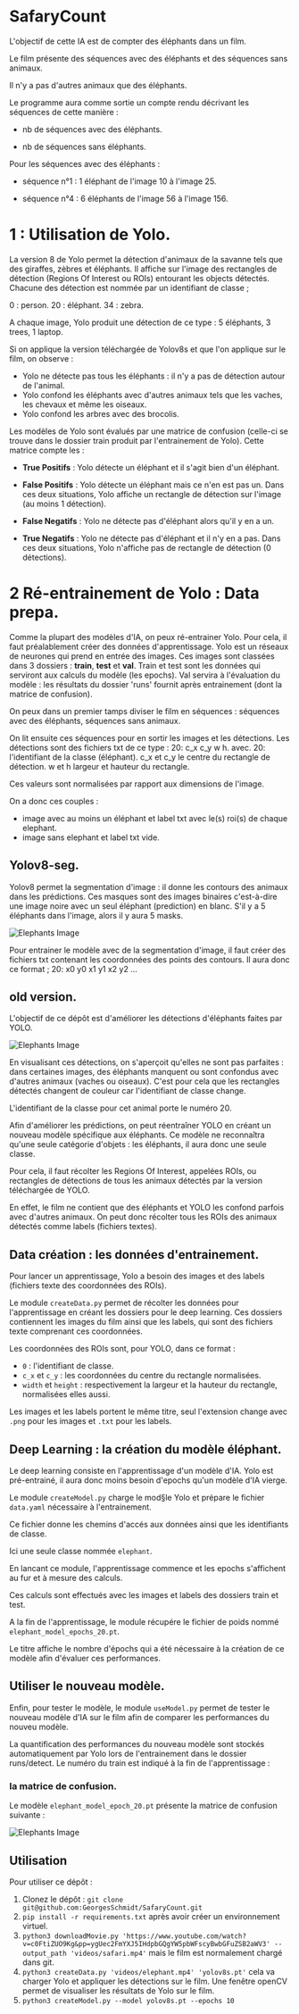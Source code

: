 # SafaryCount

L'objectif de cette IA est de compter des éléphants dans un film. 

Le film présente des séquences avec des éléphants et des séquences sans animaux. 

Il n'y a pas d'autres animaux que des éléphants. 

Le programme aura comme sortie un compte rendu décrivant les séquences de cette manière :  

- nb de séquences avec des éléphants. 

- nb de séquences sans éléphants. 

Pour les séquences avec des éléphants :  

- séquence n°1 : 1 éléphant de l'image 10 à l'image 25. 

- séquence n°4 : 6 éléphants de l'image 56 à l'image 156. 


# 1 : Utilisation de Yolo. 

La version 8 de Yolo permet la détection d'animaux de la savanne tels que des giraffes, zèbres et éléphants. Il affiche sur l'image des rectangles de détection (Regions Of Interest ou ROIs) entourant les objects détectés. Chacune des détection est nommée par un identifiant de classe ;

0 : person. 
20 : éléphant. 
34 : zebra. 

A chaque image, Yolo produit une détection de ce type : 5 éléphants, 3 trees, 1 laptop. 

Si on applique la version téléchargée de Yolov8s et que l'on applique sur le film, on observe :

- Yolo ne détecte pas tous les éléphants : il n'y a pas de détection autour de l'animal. 
- Yolo confond les éléphants avec d'autres animaux tels que les vaches, les chevaux et même les oiseaux. 
- Yolo confond les arbres avec des brocolis. 

Les modèles de Yolo sont évalués par une matrice de confusion (celle-ci se trouve dans le dossier train produit par l'entrainement de Yolo). 
Cette matrice compte les : 

- **True Positifs** : Yolo détecte un éléphant et il s'agit bien d'un éléphant. 
- **False Positifs** : Yolo détecte un éléphant mais ce n'en est pas un. 
Dans ces deux situations, Yolo affiche un rectangle de détection sur l'image (au moins 1 détection). 

- **False Negatifs** : Yolo ne détecte pas d'éléphant alors qu'il y en a un.
- **True Negatifs** : Yolo ne détecte pas d'éléphant et il n'y en a pas. 
Dans ces deux situations, Yolo n'affiche pas de rectangle de détection (0 détections). 

# 2 Ré-entrainement de Yolo : Data prepa. 

Comme la plupart des modèles d'IA, on peux ré-entrainer Yolo. Pour cela, il faut préalablement créer des données d'apprentissage. 
Yolo est un réseaux de neurones qui prend en entrée des images. 
Ces images sont classées dans 3 dossiers : **train**, **test** et **val**. 
Train et test sont les données qui serviront aux calculs du modèle (les epochs). 
Val servira à l'évaluation du modèle : les résultats du dossier 'runs' fournit après entrainement (dont la matrice de confusion). 

On peux dans un premier tamps diviser le film en séquences :
séquences avec des éléphants,
séquences sans animaux.

On lit ensuite ces séquences pour en sortir les images et les détections. Les détections sont des fichiers txt de ce type :
20: c_x c_y w h. 
avec. 
20: l'identifiant de la classe (éléphant). 
c_x et c_y le centre du rectangle de détection. 
w et h largeur et hauteur du rectangle. 

Ces valeurs sont normalisées par rapport aux dimensions de l'image. 

On a donc ces couples :
- image avec au moins un éléphant et label txt avec le(s) roi(s) de chaque elephant. 
- image sans elephant et label txt vide. 


## Yolov8-seg. 
Yolov8 permet la segmentation d'image : il donne les contours des animaux dans les prédictions. Ces masques sont des images binaires c'est-à-dire une image noire avec un seul éléphant (prediction) en blanc. S'il y a 5 éléphants dans l'image, alors il y aura 5 masks. 


![Elephants Image](elephants.jpg)

Pour entrainer le modèle avec de la segmentation d'image, il faut créer des fichiers txt contenant les coordonnées des points des contours. Il aura donc ce format ;
20: x0 y0 x1 y1 x2 y2 ...  

















## old version. 

L'objectif de ce dépôt est d'améliorer les détections d'éléphants faites par YOLO.

![Elephants Image](elephants.jpg)

En visualisant ces détections, on s'aperçoit qu'elles ne sont pas parfaites : dans certaines images, des éléphants manquent ou sont confondus avec d'autres animaux (vaches ou oiseaux). C'est pour cela que les rectangles détectés changent de couleur car l'identifiant de classe change. 

L'identifiant de la classe pour cet animal porte le numéro 20.

Afin d'améliorer les prédictions, on peut réentraîner YOLO en créant un nouveau modèle spécifique aux éléphants. Ce modèle ne reconnaîtra qu'une seule catégorie d'objets : les éléphants, il aura donc une seule classe.

Pour cela, il faut récolter les Regions Of Interest, appelées ROIs, ou rectangles de détections de tous les animaux détectés par la version téléchargée de YOLO.

En effet, le film ne contient que des éléphants et YOLO les confond parfois avec d'autres animaux. On peut donc récolter tous les ROIs des animaux détectés comme labels (fichiers textes).

## Data création : les données d'entrainement. 

Pour lancer un apprentissage, Yolo a besoin des images et des labels (fichiers texte des coordonnées des ROIs). 

Le module `createData.py` permet de récolter les données pour l'apprentissage en créant les dossiers pour le deep learning. Ces dossiers contiennent les images du film ainsi que les labels, qui sont des fichiers texte comprenant ces coordonnées.

Les coordonnées des ROIs sont, pour YOLO, dans ce format :
- `0` : l'identifiant de classe.
- `c_x` et `c_y` : les coordonnées du centre du rectangle normalisées.
- `width` et `height` : respectivement la largeur et la hauteur du rectangle, normalisées elles aussi.

Les images et les labels portent le même titre, seul l'extension change avec `.png` pour les images et `.txt` pour les labels. 

## Deep Learning : la création du modèle éléphant. 

Le deep learning consiste en l'apprentissage d'un modèle d'IA. Yolo est pré-entrainé, il aura donc moins besoin d'epochs qu'un modèle d'IA vierge. 

Le module `createModel.py` charge le mod§le Yolo et prépare le fichier `data.yaml` nécessaire à l'entrainement. 

Ce fichier donne les chemins d'accés aux données ainsi que les identifiants de classe. 

Ici une seule classe nommée `elephant`. 

En lancant ce module, l'apprentissage commence et les epochs s'affichent au fur et à mesure des calculs. 

Ces calculs sont effectués avec les images et labels des dossiers train et test. 

A la fin de l'apprentissage, le module récupére le fichier de poids nommé `elephant_model_epochs_20.pt`. 

Le titre affiche le nombre d'épochs qui a été nécessaire à la création de ce modèle afin d'évaluer ces performances. 

## Utiliser le nouveau modèle. 

Enfin, pour tester le modèle, le module `useModel.py` permet de tester le nouveau modèle d'IA sur le film afin de comparer les performances du nouveu modèle. 

La quantification des performances du nouveau modèle sont stockés automatiquement par Yolo lors de l'entrainement dans le dossier runs/detect. 
Le numéro du train est indiqué à la fin de l'apprentissage :  


### la matrice de confusion. 

Le modèle `elephant_model_epoch_20.pt` présente la matrice de confusion suivante :


![Elephants Image](confusion_matrix.png)



## Utilisation

Pour utiliser ce dépôt :

1. Clonez le dépôt : `git clone git@github.com:GeorgesSchmidt/SafaryCount.git`
2. `pip install -r requirements.txt` après avoir créer un environnement virtuel. 
3. `python3 downloadMovie.py 'https://www.youtube.com/watch?v=c0FtiZUO9Kg&pp=ygUec2FmYXJ5IHdpbGQgYW5pbWFscyBwbGFuZSB2aWV3' --output_path 'videos/safari.mp4'` mais le film est normalement chargé dans git. 
4. `python3 createData.py 'videos/elephant.mp4' 'yolov8s.pt'` cela va charger Yolo et appliquer les détections sur le film. Une fenêtre openCV permet de visualiser les résultats de Yolo sur le film. 
5. `python3 createModel.py --model yolov8s.pt --epochs 10` 

